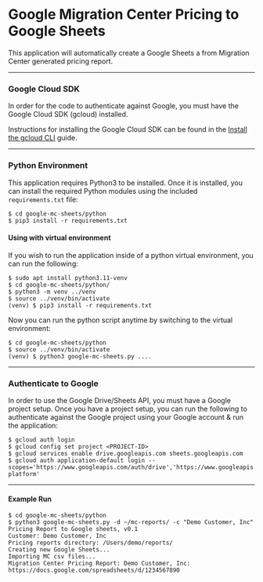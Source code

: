 # Google Migration Center Pricing to Google Sheets

This application will automatically create a Google Sheets a from Migration Center generated pricing report.


---
### Google Cloud SDK

In order for the code to authenticate against Google, you must have the Google Cloud SDK (gcloud) installed.

Instructions for installing the Google Cloud SDK can be found in the [Install the gcloud CLI](https://cloud.google.com/sdk/docs/install) guide.

---
### Python Environment

This application requires Python3 to be installed. Once it is installed, you can install the required Python modules using the included `requirements.txt` file:

```shell
$ cd google-mc-sheets/python
$ pip3 install -r requirements.txt
```
#### Using with virtual environment 

If you wish to run the application inside of a python virtual environment, you can run the following:

```shell
$ sudo apt install python3.11-venv
$ cd google-mc-sheets/python/
$ python3 -m venv ../venv
$ source ../venv/bin/activate
(venv) $ pip3 install -r requirements.txt
```

Now you can run the python script anytime by switching to the virtual environment:

```shell
$ cd google-mc-sheets/python
$ source ../venv/bin/activate
(venv) $ python3 google-mc-sheets.py ....
```

---
### Authenticate to Google

In order to use the Google Drive/Sheets API, you must have a Google project setup.
Once you have a project setup, you can run the following to authenticate against the Google project using your Google account & run the application:

```shell
$ gcloud auth login
$ gcloud config set project <PROJECT-ID>
$ gcloud services enable drive.googleapis.com sheets.googleapis.com
$ gcloud auth application-default login --scopes='https://www.googleapis.com/auth/drive','https://www.googleapis.com/auth/cloud-platform'
```

---
#### Example Run


```shell 
$ cd google-mc-sheets/python
$ python3 google-mc-sheets.py -d ~/mc-reports/ -c "Demo Customer, Inc"
Pricing Report to Google sheets, v0.1
Customer: Demo Customer, Inc
Pricing reports directory: /Users/demo/reports/
Creating new Google Sheets...
Importing MC csv files...
Migration Center Pricing Report: Demo Customer, Inc: https://docs.google.com/spreadsheets/d/1234567890
```
